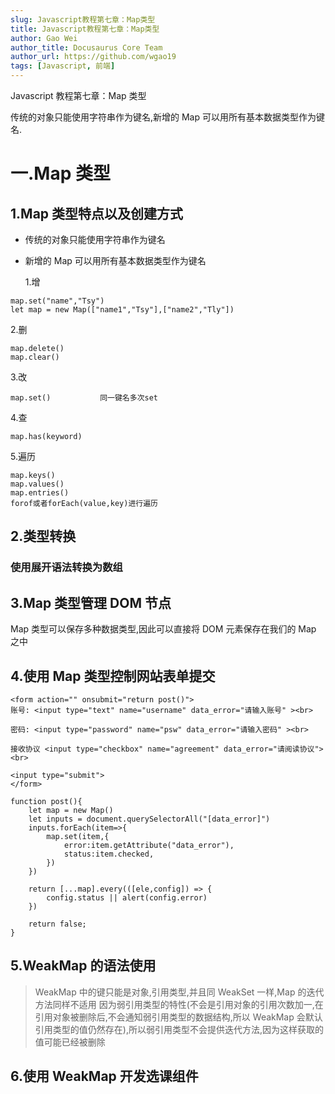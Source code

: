 ```yaml
---
slug: Javascript教程第七章：Map类型
title: Javascript教程第七章：Map类型
author: Gao Wei
author_title: Docusaurus Core Team
author_url: https://github.com/wgao19
tags: [Javascript, 前端]
---
```


Javascript 教程第七章：Map 类型

传统的对象只能使用字符串作为键名,新增的 Map 可以用所有基本数据类型作为键名.

<!--truncate-->

# 一.Map 类型

## 1.Map 类型特点以及创建方式

- 传统的对象只能使用字符串作为键名
- 新增的 Map 可以用所有基本数据类型作为键名

  1.增

```
map.set("name","Tsy")
let map = new Map(["name1","Tsy"],["name2","Tly"])
```

2.删

```
map.delete()
map.clear()
```

3.改

```
map.set()           同一键名多次set
```

4.查

```
map.has(keyword)
```

5.遍历

```
map.keys()
map.values()
map.entries()
forof或者forEach(value,key)进行遍历
```

## 2.类型转换

### 使用展开语法转换为数组

## 3.Map 类型管理 DOM 节点

Map 类型可以保存多种数据类型,因此可以直接将 DOM 元素保存在我们的 Map 之中

## 4.使用 Map 类型控制网站表单提交

```
<form action="" onsubmit="return post()">
账号: <input type="text" name="username" data_error="请输入账号" ><br>

密码: <input type="password" name="psw" data_error="请输入密码" ><br>

接收协议 <input type="checkbox" name="agreement" data_error="请阅读协议"><br>

<input type="submit">
</form>
```

```
function post(){
    let map = new Map()
    let inputs = document.querySelectorAll("[data_error]")
    inputs.forEach(item=>{
        map.set(item,{
            error:item.getAttribute("data_error"),
            status:item.checked,
        })
    })

    return [...map].every(([ele,config]) => {
        config.status || alert(config.error)
    })

    return false;
}

```

## 5.WeakMap 的语法使用

> WeakMap 中的键只能是对象,引用类型,并且同 WeakSet 一样,Map 的迭代方法同样不适用
> 因为弱引用类型的特性(不会是引用对象的引用次数加一,在引用对象被删除后,不会通知弱引用类型的数据结构,所以 WeakMap 会默认引用类型的值仍然存在),所以弱引用类型不会提供迭代方法,因为这样获取的值可能已经被删除

## 6.使用 WeakMap 开发选课组件

